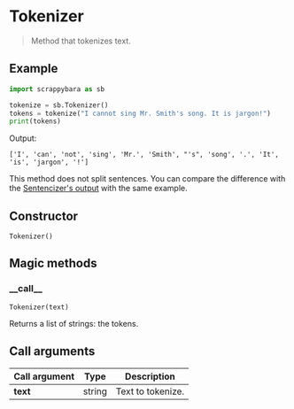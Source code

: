# Tokenizer

> Method that tokenizes text.

## Example

```python
import scrappybara as sb

tokenize = sb.Tokenizer()
tokens = tokenize("I cannot sing Mr. Smith's song. It is jargon!")
print(tokens)
```

Output:

```terminal
['I', 'can', 'not', 'sing', 'Mr.', 'Smith', "'s", 'song', '.', 'It', 'is', 'jargon', '!']
```

This method does not split sentences. You can compare the difference with the [Sentencizer's output](sentencizer.md#example) with the same example.

## Constructor

`Tokenizer()`

## Magic methods

### \_\_call\_\_

`Tokenizer(text)`

Returns a list of strings: the tokens.

## Call arguments

Call argument | Type | Description
-- | -- | --
**text** | string | Text to tokenize.
